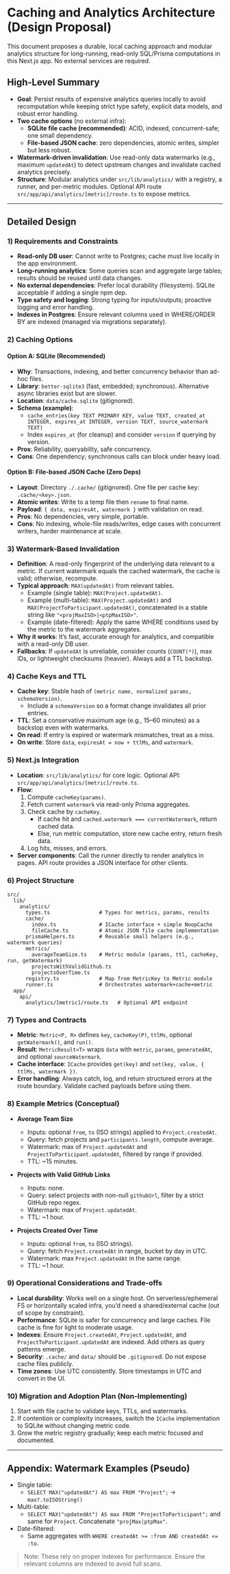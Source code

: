 # Caching and Analytics Architecture (Design Proposal)

This document proposes a durable, local caching approach and modular analytics structure for long-running, read-only SQL/Prisma computations in this Next.js app. No external services are required.

## High-Level Summary

- **Goal**: Persist results of expensive analytics queries locally to avoid recomputation while keeping strict type safety, explicit data models, and robust error handling.
- **Two cache options** (no external infra):
  - **SQLite file cache (recommended)**: ACID, indexed, concurrent-safe; one small dependency.
  - **File-based JSON cache**: zero dependencies, atomic writes, simpler but less robust.
- **Watermark-driven invalidation**: Use read-only data watermarks (e.g., maximum `updatedAt`) to detect upstream changes and invalidate cached analytics precisely.
- **Structure**: Modular analytics under `src/lib/analytics/` with a registry, a runner, and per-metric modules. Optional API route `src/app/api/analytics/[metric]/route.ts` to expose metrics.

---

## Detailed Design

### 1) Requirements and Constraints

- **Read-only DB user**: Cannot write to Postgres; cache must live locally in the app environment.
- **Long-running analytics**: Some queries scan and aggregate large tables; results should be reused until data changes.
- **No external dependencies**: Prefer local durability (filesystem). SQLite acceptable if adding a single npm dep.
- **Type safety and logging**: Strong typing for inputs/outputs; proactive logging and error handling.
- **Indexes in Postgres**: Ensure relevant columns used in WHERE/ORDER BY are indexed (managed via migrations separately).

### 2) Caching Options

#### Option A: SQLite (Recommended)

- **Why**: Transactions, indexing, and better concurrency behavior than ad-hoc files.
- **Library**: `better-sqlite3` (fast, embedded; synchronous). Alternative async libraries exist but are slower.
- **Location**: `data/cache.sqlite` (gitignored).
- **Schema (example)**:
  - `cache_entries(key TEXT PRIMARY KEY, value TEXT, created_at INTEGER, expires_at INTEGER, version TEXT, source_watermark TEXT)`
  - Index `expires_at` (for cleanup) and consider `version` if querying by version.
- **Pros**: Reliability, queryability, safe concurrency.
- **Cons**: One dependency; synchronous calls can block under heavy load.

#### Option B: File-based JSON Cache (Zero Deps)

- **Layout**: Directory `./.cache/` (gitignored). One file per cache key: `.cache/<key>.json`.
- **Atomic writes**: Write to a temp file then `rename` to final name.
- **Payload**: `{ data, expiresAt, watermark }` with validation on read.
- **Pros**: No dependencies, very simple, portable.
- **Cons**: No indexing, whole-file reads/writes, edge cases with concurrent writers, harder maintenance at scale.

### 3) Watermark-Based Invalidation

- **Definition**: A read-only fingerprint of the underlying data relevant to a metric. If current watermark equals the cached watermark, the cache is valid; otherwise, recompute.
- **Typical approach**: `MAX(updatedAt)` from relevant tables.
  - Example (single table): `MAX(Project.updatedAt)`.
  - Example (multi-table): `MAX(Project.updatedAt)` and `MAX(ProjectToParticipant.updatedAt)`, concatenated in a stable string like `"<projMaxISO>|<ptpMaxISO>"`.
  - Example (date-filtered): Apply the same WHERE conditions used by the metric to the watermark aggregates.
- **Why it works**: It’s fast, accurate enough for analytics, and compatible with a read-only DB user.
- **Fallbacks**: If `updatedAt` is unreliable, consider counts (`COUNT(*)`), max IDs, or lightweight checksums (heavier). Always add a TTL backstop.

### 4) Cache Keys and TTL

- **Cache key**: Stable hash of `(metric name, normalized params, schemaVersion)`.
  - Include a `schemaVersion` so a format change invalidates all prior entries.
- **TTL**: Set a conservative maximum age (e.g., 15–60 minutes) as a backstop even with watermarks.
- **On read**: If entry is expired or watermark mismatches, treat as a miss.
- **On write**: Store `data`, `expiresAt = now + ttlMs`, and `watermark`.

### 5) Next.js Integration

- **Location**: `src/lib/analytics/` for core logic. Optional API: `src/app/api/analytics/[metric]/route.ts`.
- **Flow**:
  1. Compute `cacheKey(params)`.
  2. Fetch current `watermark` via read-only Prisma aggregates.
  3. Check cache by `cacheKey`.
     - If cache hit and `cached.watermark === currentWatermark`, return cached data.
     - Else, run metric computation, store new cache entry, return fresh data.
  4. Log hits, misses, and errors.
- **Server components**: Call the runner directly to render analytics in pages. API route provides a JSON interface for other clients.

### 6) Project Structure

```
src/
  lib/
    analytics/
      types.ts                # Types for metrics, params, results
      cache/
        index.ts              # ICache interface + simple NoopCache
        fileCache.ts          # Atomic JSON file cache implementation
      prismaHelpers.ts        # Reusable small helpers (e.g., watermark queries)
      metrics/
        averageTeamSize.ts    # Metric module (params, ttl, cacheKey, run, getWatermark)
        projectsWithValidGithub.ts
        projectsOverTime.ts
      registry.ts             # Map from MetricKey to Metric module
      runner.ts               # Orchestrates watermark+cache+metric
  app/
    api/
      analytics/[metric]/route.ts   # Optional API endpoint
```

### 7) Types and Contracts

- **Metric**: `Metric<P, R>` defines `key`, `cacheKey(P)`, `ttlMs`, optional `getWatermark()`, and `run()`.
- **Result**: `MetricResult<T>` wraps `data` with `metric`, `params`, `generatedAt`, and optional `sourceWatermark`.
- **Cache interface**: `ICache` provides `get(key)` and `set(key, value, { ttlMs, watermark })`.
- **Error handling**: Always catch, log, and return structured errors at the route boundary. Validate cached payloads before using them.

### 8) Example Metrics (Conceptual)

- **Average Team Size**
  - Inputs: optional `from`, `to` (ISO strings) applied to `Project.createdAt`.
  - Query: fetch projects and `participants.length`, compute average.
  - Watermark: max of `Project.updatedAt` and `ProjectToParticipant.updatedAt`, filtered by range if provided.
  - TTL: ~15 minutes.

- **Projects with Valid GitHub Links**
  - Inputs: none.
  - Query: select projects with non-null `githubUrl`, filter by a strict GitHub repo regex.
  - Watermark: max of `Project.updatedAt`.
  - TTL: ~1 hour.

- **Projects Created Over Time**
  - Inputs: optional `from`, `to` (ISO strings).
  - Query: fetch `Project.createdAt` in range, bucket by day in UTC.
  - Watermark: max `Project.updatedAt` in the same range.
  - TTL: ~1 hour.

### 9) Operational Considerations and Trade-offs

- **Local durability**: Works well on a single host. On serverless/ephemeral FS or horizontally scaled infra, you’d need a shared/external cache (out of scope by constraint).
- **Performance**: SQLite is safer for concurrency and large caches. File cache is fine for light to moderate usage.
- **Indexes**: Ensure `Project.createdAt`, `Project.updatedAt`, and `ProjectToParticipant.updatedAt` are indexed. Add others as query patterns emerge.
- **Security**: `.cache/` and `data/` should be `.gitignore`d. Do not expose cache files publicly.
- **Time zones**: Use UTC consistently. Store timestamps in UTC and convert in the UI.

### 10) Migration and Adoption Plan (Non-Implementing)

1. Start with file cache to validate keys, TTLs, and watermarks.
2. If contention or complexity increases, switch the `ICache` implementation to SQLite without changing metric code.
3. Grow the metric registry gradually; keep each metric focused and documented.

---

## Appendix: Watermark Examples (Pseudo)

- Single table:
  - `SELECT MAX("updatedAt") AS max FROM "Project";` → `max?.toISOString()`
- Multi-table:
  - `SELECT MAX("updatedAt") AS max FROM "ProjectToParticipant";` and same for `Project`. Concatenate `"projMax|ptpMax"`.
- Date-filtered:
  - Same aggregates with `WHERE createdAt >= :from AND createdAt <= :to`.

> Note: These rely on proper indexes for performance. Ensure the relevant columns are indexed to avoid full scans.
